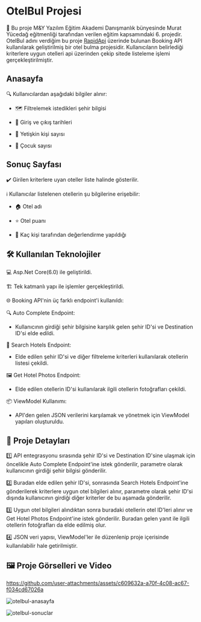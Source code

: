 # OtelBul Projesi

🏨 Bu proje M&Y Yazılım Eğitim Akademi Danışmanlık bünyesinde Murat Yücedağ eğitmenliği tarafından verilen eğitim kapsamındaki 6. projedir. OtelBul adını verdiğim bu proje [RapidApi](https://rapidapi.com/) üzerinde bulunan Booking API kullanılarak geliştirilmiş bir otel bulma projesidir. Kullanıcıların belirlediği kriterlere uygun otelleri api üzerinden çekip sitede listeleme işlemi gerçekleştirilmiştir.

## Anasayfa

🔍 Kullanıcılardan aşağıdaki bilgiler alınır:

* 🗺️ Filtrelemek istedikleri şehir bilgisi

* 📅 Giriş ve çıkış tarihleri

* 👤 Yetişkin kişi sayısı

* 🧒 Çocuk sayısı

## Sonuç Sayfası

✔️ Girilen kriterlere uyan oteller liste halinde gösterilir.

ℹ️ Kullanıcılar listelenen otellerin şu bilgilerine erişebilir:

* 🏠 Otel adı

* ⭐ Otel puanı

* 👥 Kaç kişi tarafından değerlendirme yapıldığı


## 🛠️ Kullanılan Teknolojiler

💻 Asp.Net Core(6.0) ile geliştirildi.

🏗️ Tek katmanlı yapı ile işlemler gerçekleştirildi.

🌐 Booking API'nin üç farklı endpoint'i kullanıldı:

🔍 Auto Complete Endpoint:

* Kullanıcının girdiği şehir bilgisine karşılık gelen şehir ID'si ve Destination ID'si elde edildi.

🏨 Search Hotels Endpoint:

* Elde edilen şehir ID'si ve diğer filtreleme kriterleri kullanılarak otellerin listesi çekildi.

🖼️ Get Hotel Photos Endpoint:

* Elde edilen otellerin ID'si kullanılarak ilgili otellerin fotoğrafları çekildi.

📦 ViewModel Kullanımı:

* API'den gelen JSON verilerini karşılamak ve yönetmek için ViewModel yapıları oluşturuldu.

## 📌 Proje Detayları

1️⃣ API entegrasyonu sırasında şehir ID'si ve Destination ID'sine ulaşmak için öncelikle Auto Complete Endpoint'ine istek gönderilir, parametre olarak kullanıcının girdiği şehir bilgisi gönderilir.

2️⃣ Buradan elde edilen şehir ID'si, sonrasında Search Hotels Endpoint'ine gönderilerek kriterlere uygun otel bilgileri alınır, parametre olarak şehir ID'si dışında kullanıcının girdiği diğer kriterler de bu aşamada gönderilir. 

3️⃣ Uygun otel bilgileri alındıktan sonra buradaki otellerin otel ID'leri alınır ve Get Hotel Photos Endpoint'ine istek gönderilir. Buradan gelen yanıt ile ilgili otellerin fotoğrafları da elde edilmiş olur.

4️⃣ JSON veri yapısı, ViewModel'ler ile düzenlenip proje içerisinde kullanılabilir hale getirilmiştir.


## 🖼️ Proje Görselleri ve Video

https://github.com/user-attachments/assets/c609632a-a70f-4c08-ac67-f034cd67026a

![otelbul-anasayfa](https://github.com/user-attachments/assets/21f23b0d-6105-44a2-91c5-e509c5179a26)

![otelbul-sonuclar](https://github.com/user-attachments/assets/6a393ddf-20e9-4a67-9a07-958637c7f19a)
